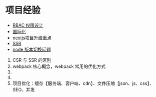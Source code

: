 # 项目经验

- [RBAC 权限设计](项目经验/RBAC.md)
- [国际化](项目经验/国际化.md)
- [nextjs项目升级重点](项目经验/nextjs项目升级重点.md)
- [SSR](项目经验/SSR.md)
- [node 版本切换问题](项目经验/node-版本切换问题.md)

1. CSR 与 SSR 的区别
1. webpack 核心概念，webpack 常用的优化方式
1.
1.
1. 项目优化：缓存【服务端、客户端、cdn】、文件压缩【json、js、css】、SEO、并发

